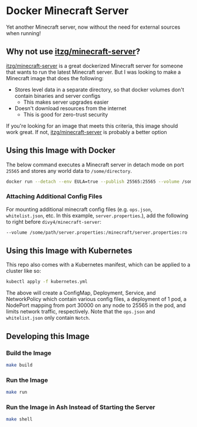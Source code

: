 # Docker Minecraft Server

Yet another Minecraft server, now without the need for external sources when running!

## Why not use [itzg/minecraft-server](https://github.com/itzg/docker-minecraft-server)?

[itzg/minecraft-server](https://github.com/itzg/docker-minecraft-server) is
a great dockerized Minecraft server for someone that wants to run the latest
Minecraft server. But I was looking to make a Minecraft image that does the
following:

- Stores level data in a separate directory, so that docker volumes don't contain binaries and server configs
  - This makes server upgrades easier
- Doesn't download resources from the internet
  - This is good for zero-trust security

If you're looking for an image that meets this criteria, this image should work
great. If not, [itzg/minecraft-server](https://github.com/itzg/docker-minecraft-server) is probably a better option

## Using this Image with Docker

The below command executes a Minecraft server in detach mode on port `25565`
and stores any world data to `/some/directory`.

```sh
docker run --detach --env EULA=true --publish 25565:25565 --volume /some/directory:/data divy4/minecraft-server
```

### Attaching Additional Config Files

For mounting additional minecraft config files (e.g. `ops.json`,
`whitelist.json`, etc. In this example, `server.properties`.), add the following to right before `divy4/minecraft-server`:

```sh
--volume /some/path/server.properties:/minecraft/server.properties:ro
```

## Using this Image with Kubernetes

This repo also comes with a Kubernetes manifest, which can be applied to a
cluster like so:

```sh
kubectl apply -f kubernetes.yml
```

The above will create a ConfigMap, Deployment, Service, and NetworkPolicy
which contain various config files, a deployment of 1 pod, a NodePort mapping
from port 30000 on any node to 25565 in the pod, and limits network traffic, respectively.
Note that the `ops.json` and `whitelist.json` only contain `Notch`.

## Developing this Image

### Build the Image

```sh
make build
```

### Run the Image

```sh
make run
```

### Run the Image in Ash Instead of Starting the Server

```sh
make shell
```
